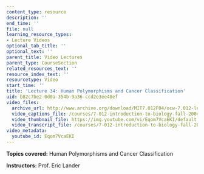 ```yaml
---
content_type: resource
description: ''
end_time: ''
file: null
learning_resource_types:
- Lecture Videos
optional_tab_title: ''
optional_text: ''
parent_title: Video Lectures
parent_type: CourseSection
related_resources_text: ''
resource_index_text: ''
resourcetype: Video
start_time: ''
title: 'Lecture 34: Human Polymorphisms and Cancer Classification'
uid: b82c7be2-0d0a-354b-9a36-ccd2e3ee48ef
video_files:
  archive_url: http://www.archive.org/download/MIT7.012F04/ocw-7.012-lec34-06dec2004-220k.mp4
  video_captions_file: /courses/7-012-introduction-to-biology-fall-2004/f0af59b06b1d5463a45a16413ab0016d_Eqom7VcaEKI.vtt
  video_thumbnail_file: https://img.youtube.com/vi/Eqom7VcaEKI/default.jpg
  video_transcript_file: /courses/7-012-introduction-to-biology-fall-2004/bee7da23a1818bc8a8285eb42bc23586_Eqom7VcaEKI.pdf
video_metadata:
  youtube_id: Eqom7VcaEKI
---
```


**Topics covered:** Human Polymorphisms and Cancer Classification

**Instructors:** Prof. Eric Lander